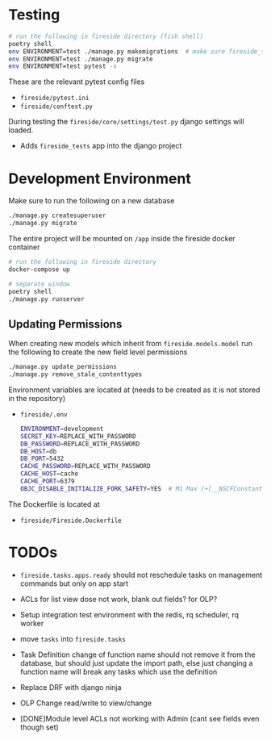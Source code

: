 # Testing

```bash
# run the following in fireside directory (fish shell)
poetry shell
env ENVIRONMENT=test ./manage.py makemigrations  # make sure fireside_tests models are in the db
env ENVIRONMENT=test ./manage.py migrate
env ENVIRONMENT=test pytest -s
```

These are the relevant pytest config files

- `fireside/pytest.ini`
- `fireside/conftest.py`

During testing the `fireside/core/settings/test.py` django settings will loaded.

- Adds `fireside_tests` app into the django project

# Development Environment

Make sure to run the following on a new database

```bash
./manage.py createsuperuser
./manage.py migrate
```

The entire project will be mounted on `/app` inside the fireside docker container

```bash
# run the following in fireside directory
docker-compose up

# separate window
poetry shell
./manage.py runserver
```

## Updating Permissions

When creating new models which inherit from `fireside.models.model` run the following to create the new field level permissions

```bash
./manage.py update_permissions
./manage.py remove_stale_contenttypes
```

Environment variables are located at (needs to be created as it is not stored in the repository)

- `fireside/.env`

  ```bash
  ENVIRONMENT=development
  SECRET_KEY=REPLACE_WITH_PASSWORD
  DB_PASSWORD=REPLACE_WITH_PASSWORD
  DB_HOST=db
  DB_PORT=5432
  CACHE_PASSWORD=REPLACE_WITH_PASSWORD
  CACHE_HOST=cache
  CACHE_PORT=6379
  OBJC_DISABLE_INITIALIZE_FORK_SAFETY=YES  # M1 Max (+[__NSCFConstantString initialize] may have been in progress in another thread when fork() was called.)
  ```

The Dockerfile is located at

- `fireside/Fireside.Dockerfile`

# TODOs

- `fireside.tasks.apps.ready` should not reschedule tasks on management commands but only on app start
- ACLs for list view dose not work, blank out fields? for OLP?
- Setup integration test environment with the redis, rq scheduler, rq worker
- move `tasks` into `fireside.tasks`
- Task Definition change of function name should not remove it from the database, but should just update the import path, else just changing a function name will break any tasks which use the definition
- Replace DRF with django ninja
- OLP Change read/write to view/change

- [DONE]Module level ACLs not working with Admin (cant see fields even though set)
